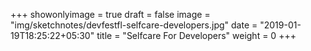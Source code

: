 +++
showonlyimage = true
draft = false
image = "img/sketchnotes/devfestfl-selfcare-developers.jpg"
date = "2019-01-19T18:25:22+05:30"
title = "Selfcare For Developers"
weight = 0
+++


